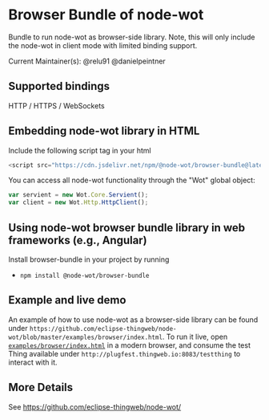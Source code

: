 # Browser Bundle of node-wot

Bundle to run node-wot as browser-side library. Note, this will only include the node-wot in client mode with limited binding support.

Current Maintainer(s): @relu91 @danielpeintner

## Supported bindings

HTTP / HTTPS / WebSockets

## Embedding node-wot library in HTML

Include the following script tag in your html

```js
<script src="https://cdn.jsdelivr.net/npm/@node-wot/browser-bundle@latest/dist/wot-bundle.min.js"></script>
```

You can access all node-wot functionality through the "Wot" global object:

```js
var servient = new Wot.Core.Servient();
var client = new Wot.Http.HttpClient();
```

## Using node-wot browser bundle library in web frameworks (e.g., Angular)

Install browser-bundle in your project by running

-   `npm install @node-wot/browser-bundle`

## Example and live demo

An example of how to use node-wot as a browser-side library can be found under `https://github.com/eclipse-thingweb/node-wot/blob/master/examples/browser/index.html`.
To run it live, open [`examples/browser/index.html`](http://plugfest.thingweb.io/webui/) in a modern browser,
and consume the test Thing available under `http://plugfest.thingweb.io:8083/testthing` to interact with it.

## More Details

See <https://github.com/eclipse-thingweb/node-wot/>

